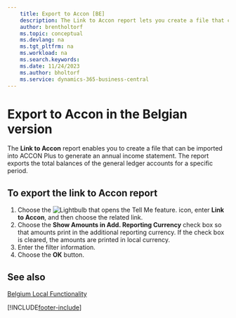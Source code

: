 ```yaml
---
    title: Export to Accon [BE]
    description: The Link to Accon report lets you create a file that can be imported into ACCON Plus to generate an annual income statement.
    author: brentholtorf
    ms.topic: conceptual
    ms.devlang: na
    ms.tgt_pltfrm: na
    ms.workload: na
    ms.search.keywords:
    ms.date: 11/24/2023
    ms.author: bholtorf
    ms.service: dynamics-365-business-central
---
```


# Export to Accon in the Belgian version

The **Link to Accon** report enables you to create a file that can be imported into ACCON Plus to generate an annual income statement. The report exports the total balances of the general ledger accounts for a specific period.  

## To export the link to Accon report  
1.  Choose the ![Lightbulb that opens the Tell Me feature.](../../media/ui-search/search_small.png "Tell me what you want to do") icon, enter **Link to Accon**, and then choose the related link.  
2.  Choose the **Show Amounts in Add. Reporting Currency** check box so that amounts print in the additional reporting currency. If the check box is cleared, the amounts are printed in local currency.  
3.  Enter the filter information.  
4.  Choose the **OK** button.  

## See also  
 [Belgium Local Functionality](belgium-local-functionality.md)


[!INCLUDE[footer-include](../../includes/footer-banner.md)]
